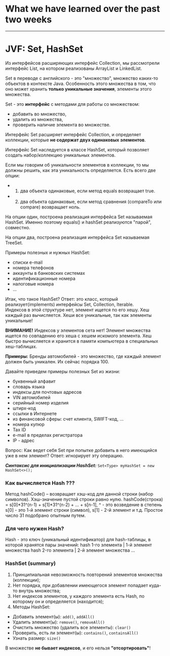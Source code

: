 # What we have learned over the past two weeks


_______________________________________________________________

# JVF: Set, HashSet 

Из интерфейсов расширяющих интерфейс Collection, мы рассмотрели интерфейс List, на котором реализованы 
ArrayList и LinkedList. 

Set в переводе с английского - это "множество", множество каких-то объектов в контексте Java.
Особенность этого множества в том, что оно может хранить **только уникальные значения**, 
элементы этого множества.

Set - это **интерфейс** с методами для работы со множеством:
- добавить во множество,
- удалить из множества,
- проверить наличие элемента во множестве.
 
Интерфейс Set расширяет интерфейс Collection, и определяет коллекции, которые 
**не содержат двух одинаковых элементов**.

Интерфейс Set наследуется в классе HashSet, который позволяет создать набор/коллекцию уникальных элементов.

Если мы говорим об уникальности элементов в коллекции, то мы должны решить, как эта уникальность определяется. 
Есть всего две опции:
- 1) два объекта одинаковые, если метод equals возвращает true. 
- 2) два объекта одинаковые, если метод сравнения (compareTo или compare) возвращает ноль.

На опции один, построена реализация интерфейса Set называемая HashSet. Именно поэтому equals() и hashSet 
реализуются "парой", совместно.

На опции два, построена реализация интерфейса Set называемая TreeSet.

Примеры полезных и нужных HashSet:
- списки e-mail
- номера телефонов
- аккаунты в банковских системах
- идентификационные номера
- налоговые номера
- ...

Итак, что такое HashSet? 
Ответ: это класс, который реализует(implements) интерфейсы Set, Collection, Iterable.  
Индексов в этой структуре нет, элемент ищется по его хешу. Хеш каждый раз вычисляется.
Хеши все уникальные, так как элементы уникальные!

**ВНИМАНИЕ!**
Индексов у элементов сета нет! Элемент множества ищется по совпадению его хеша с хешем искомого элемента.
Хеш быстро вычисляется и хранится в памяти компьютера в специальных хеш-таблицах.

**Примеры:**
Бренды автомобилей - это множество, где каждый элемент должен быть уникален.
Их сейчас порядка 100.

Давайте приведем примеры полезных Set из жизни:
- буквенный алфавит
- словарь языка
- индексы для почтовых адресов
- VIN автомобилей
- серийный номер изделия
- штирх-код
- ссылки в Интернете
- из финансовой сферы: счет клиента, SWIFT-код, ...
- номера купюр
- Tax ID
- e-mail в пределах регистратора
- IP - адрес

Вопрос: Как ведет себя Set при попытке добавить в него имеющийся уже в нем элемент?
Ответ: игнорирует эту операцию.

**_Синтаксис для инициализации HashSet:_**
      `Set<Type> myHashSet = new HashSet<>();`

### Как вычисляется Hash ???
Метод hashCode() – возвращает хэш-код для данной строки (набор символов).
Хэш-значение пустой строки равно нулю.
hashCode(строка) = s[0]*31^(n-1) + s[1]*31^(n-2) + ... + s[n-1], ^ - это возведение в степень
s[0] - это 1-й элемент строки (символ), s[1] - 2-й элемент и т.д.
Простое число 31 подобрано опытным путем.

### Для чего нужен Hash?
Hash - это ключ (уникальный идентификатор) для hash-таблицы, в которой хранятся
пары значений:
hash 1-го элемента | 1-й элемент множества
hash 2-го элемента | 2-й элемент множества
...

### HashSet (summary)
1. Принципиальная невозможность повторений элементов множества (коллекции);
2. Нет порядка, при добавлении имеющегося элемент попадает куда-то внутрь множества;
3. Нет индексов элементов, у каждого элемента есть Hash, по которому он и определяется (находится);
4. Методы HashSet:
- Добавить элемент(ы): `add()`, `addAll()`
- Удалить элемент(ы): `remove()`, `removeAll()`
- Очистить множество (удалить все элементы): `clear()`
- Проверить, есть ли элемент(ы): `contains()`, `containsAll()`
- Узнать размер: `size()`

В множестве **не бывает индексов**, и его нельзя **"отсортировать"**!





